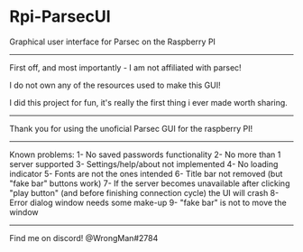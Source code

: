# Rpi-ParsecUI
Graphical user interface for Parsec on the Raspberry PI

-----------------------


First off, and most importantly - I am not affiliated with parsec!

I do not own any of the resources used to make this GUI!

I did this project for fun, it's really the first thing i ever made worth sharing.

----------------------

Thank you for using the unoficial Parsec GUI for the raspberry PI!

----------------------

Known problems:
1- No saved passwords functionality
2- No more than 1 server supported
3- Settings/help/about not implemented
4- No loading indicator
5- Fonts are not the ones intended
6- Title bar not removed (but "fake bar" buttons work)
7- If the server becomes unavailable after clicking "play button" (and before finishing connection cycle) the UI will crash
8- Error dialog window needs some make-up
9- "fake bar" is not to move the window

----------------------------------------------

Find me on discord! @WrongMan#2784
